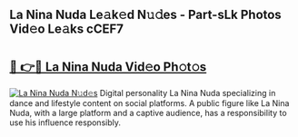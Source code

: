 ## La Nina Nuda Le𝚊k𝚎d N𝚞𝚍es - Part-sLk Photos Vid𝚎o Le𝚊ks cCEF7

# <h2><a href="http://fbfrxs.evod.top/?m=La+Nina+Nuda">🔗 👉🔴 La Nina Nuda Vid𝚎o Ph𝚘t𝚘s</a></h2>

[![La Nina Nuda N𝚞d𝚎s](https://i.imgur.com/8V9OHl7.gif)](http://fbfrxs.evod.top/?m=La+Nina+Nuda)
Digital personality La Nina Nuda specializing in dance and lifestyle content on social platforms. A public figure like La Nina Nuda, with a large platform and a captive audience, has a responsibility to use his influence responsibly. 
